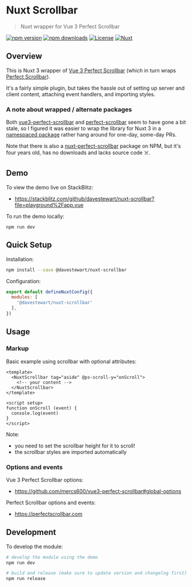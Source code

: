 # Nuxt Scrollbar

> Nuxt wrapper for Vue 3 Perfect Scrollbar

[![npm version][npm-version-src]][npm-version-href]
[![npm downloads][npm-downloads-src]][npm-downloads-href]
[![License][license-src]][license-href]
[![Nuxt][nuxt-src]][nuxt-href]

## Overview

This is Nuxt 3 wrapper of [Vue 3 Perfect Scrollbar](https://www.npmjs.com/package/vue3-perfect-scrollbar) (which in turn wraps [Perfect Scrollbar](https://www.npmjs.com/package/perfect-scrollbar)).

It's a fairly simple plugin, but takes the hassle out of setting up server and client content, attaching event handlers, and importing styles. 

### A note about wrapped / alternate packages

Both [vue3-perfect-scrollbar](https://github.com/mercs600/vue3-perfect-scrollbar/issues) and [perfect-scrollbar](https://github.com/mdbootstrap/perfect-scrollbar/issues) seem to have gone a bit stale, so I figured it was easier to wrap the library for Nuxt 3 in a [namespaced package](https://www.npmjs.com/package/@davestewart/nuxt-scrollbar) rather hang around for one-day, some-day PRs.

Note that there is also a [nuxt-perfect-scrollbar](https://www.npmjs.com/package/nuxt-perfect-scrollbar) package on NPM, but it's four years old, has no downloads and lacks source code ☠️. 

## Demo

To view the demo live on StackBlitz:

- https://stackblitz.com/github/davestewart/nuxt-scrollbar?file=playground%2Fapp.vue

To run the demo locally:

```
npm run dev
```

## Quick Setup

Installation:

```bash
npm install --save @davestewart/nuxt-scrollbar
```

Configuration:

```js
export default defineNuxtConfig({
  modules: [
    '@davestewart/nuxt-scrollbar'
  ],
})
```

## Usage

### Markup

Basic example using scrollbar with optional attributes:

```vue
<template>
  <NuxtScrollbar tag="aside" @ps-scroll-y="onScroll">
    <!-- your content -->
  </NuxtScrollbar>
</template>

<script setup>
function onScroll (event) {
  console.log(event)
}
</script>
```

Note:

- you need to set the scrollbar height for it to scroll!
- the scrollbar styles are imported automatically

### Options and events

Vue 3 Perfect Scrollbar options:

- https://github.com/mercs600/vue3-perfect-scrollbar#global-options

Perfect Scrollbar options and events:

- https://perfectscrollbar.com

## Development

To develop the module:

```bash
# develop the module using the demo
npm run dev

# build and release (make sure to update version and changelog first)
npm run release
```

<!-- Badges -->
[npm-version-src]: https://img.shields.io/npm/v/@davestewart/nuxt-scrollbar/latest.svg?style=flat&colorA=18181B&colorB=28CF8D
[npm-version-href]: https://npmjs.com/package/@davestewart/nuxt-scrollbar

[npm-downloads-src]: https://img.shields.io/npm/dm/@davestewart/nuxt-scrollbar.svg?style=flat&colorA=18181B&colorB=28CF8D
[npm-downloads-href]: https://npmjs.com/package/@davestewart/nuxt-scrollbar

[license-src]: https://img.shields.io/npm/l/@davestewart/nuxt-scrollbar.svg?style=flat&colorA=18181B&colorB=28CF8D
[license-href]: https://npmjs.com/package/@davestewart/nuxt-scrollbar

[nuxt-src]: https://img.shields.io/badge/Nuxt-18181B?logo=nuxt.js
[nuxt-href]: https://nuxt.com
